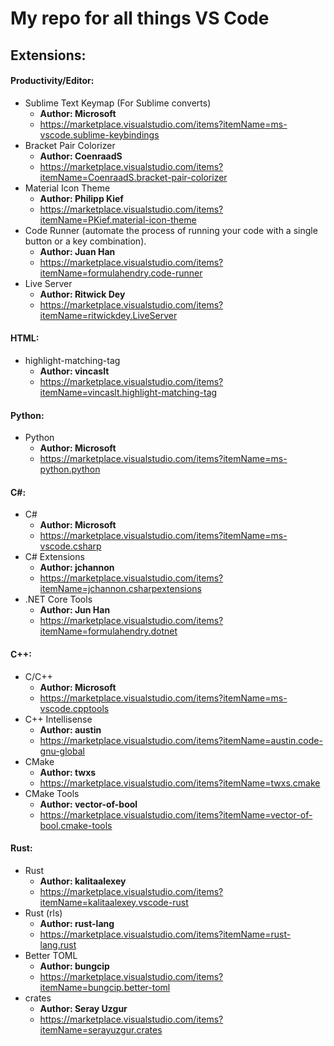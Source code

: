 # My repo for all things VS Code

## Extensions:
#### Productivity/Editor:
  - Sublime Text Keymap (For Sublime converts) 
    - **Author: Microsoft**
    - https://marketplace.visualstudio.com/items?itemName=ms-vscode.sublime-keybindings
  - Bracket Pair Colorizer 
    - **Author: CoenraadS**
    - https://marketplace.visualstudio.com/items?itemName=CoenraadS.bracket-pair-colorizer
  - Material Icon Theme 
    - **Author: Philipp Kief**
    - https://marketplace.visualstudio.com/items?itemName=PKief.material-icon-theme
  - Code Runner (automate the process of running your code with a single button or a key combination). 
    - **Author: Juan Han**
    - https://marketplace.visualstudio.com/items?itemName=formulahendry.code-runner
  - Live Server
    - **Author: Ritwick Dey**
    - https://marketplace.visualstudio.com/items?itemName=ritwickdey.LiveServer

#### HTML:
  - highlight-matching-tag
      - **Author: vincaslt**
      - https://marketplace.visualstudio.com/items?itemName=vincaslt.highlight-matching-tag
      
#### Python:
  - Python
    - **Author: Microsoft**
    - https://marketplace.visualstudio.com/items?itemName=ms-python.python
    
#### C#:
  - C#
    - **Author: Microsoft**
    - https://marketplace.visualstudio.com/items?itemName=ms-vscode.csharp
  - C# Extensions
    - **Author: jchannon**
    - https://marketplace.visualstudio.com/items?itemName=jchannon.csharpextensions
  - .NET Core Tools
    - **Author: Jun Han**
    - https://marketplace.visualstudio.com/items?itemName=formulahendry.dotnet
    
#### C++:
  - C/C++
    - **Author: Microsoft**
    - https://marketplace.visualstudio.com/items?itemName=ms-vscode.cpptools
  - C++ Intellisense
    - **Author: austin**
    - https://marketplace.visualstudio.com/items?itemName=austin.code-gnu-global
  - CMake
    - **Author: twxs**
    - https://marketplace.visualstudio.com/items?itemName=twxs.cmake
  - CMake Tools
    - **Author: vector-of-bool**
    - https://marketplace.visualstudio.com/items?itemName=vector-of-bool.cmake-tools

#### Rust:
  - Rust
    - **Author: kalitaalexey**
    - https://marketplace.visualstudio.com/items?itemName=kalitaalexey.vscode-rust
  - Rust (rls)
    - **Author: rust-lang**
    - https://marketplace.visualstudio.com/items?itemName=rust-lang.rust
  - Better TOML
    - **Author: bungcip**
    - https://marketplace.visualstudio.com/items?itemName=bungcip.better-toml
  - crates
    - **Author: Seray Uzgur**
    - https://marketplace.visualstudio.com/items?itemName=serayuzgur.crates
